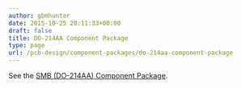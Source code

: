 ```yaml
---
author: gbmhunter
date: 2015-10-25 20:11:33+00:00
draft: false
title: DO-214AA Component Package
type: page
url: /pcb-design/component-packages/do-214aa-component-package
---
```


See the [SMB (DO-214AA) Component Package](/pcb-design/component-packages/smb-do-214aa-component-package).
